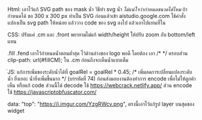 


Html:
<clipPath id="fillCM"> เอาไว้แก้ SVG path ของ mask น้ำ วิธีทำ svg น้ำ
*ไม่แน่ใจว่ากำหนดขนาดได้ไหม* ถ้ากำหนดได้ ขอ 300 x 300 px ทำเป็น SVG ก่อนแล้วเข้า aistudio.google.com ใช้คำสั่ง
แปลงเป็น svg path ให้หน่อย แล้ววาง code ของ svg ลงไป แล้วเอาไปแทนที่ใน <clipPath id="fillCM">

CSS:
ปรับแค่ .cm และ .front พยายามไม่แก้ width/height ให้ปรับ zoom กับ bottom/left แทน

.fill .fend เอาไว้กำหนดน้ำตอนต่ำสุด ไว้ด้านล่างของ logo พอดี โดยต้อง เอา /* */ ครอบส่วน   clip-path: url(#fillCM);  ใน .cm ก่อนถึงจะเห็นน้ำแบบเต็ม

๋JS:
แก้การเพิ่มของระดับน้ำได้ที่   goalRel = goalRel * 0.45; /* เพิ่มลดการเปลี่ยนแปลงระดับน้ำ ยิ่งเยอะ น้ำยิ่งเพิ่มขึ้นมาก */ (บรรทัดที่ 74)
ก่อนส่งมอบงานต้องทำการ encode เพื่อไม่ให้ลูกค้าเห็น หรือแก้ code ส่วนนี้ได้
decode ใช้ https://webcrack.netlify.app/
ส่วน encode ใช้ https://javascriptobfuscator.com/

data:
  "top": "https://i.imgur.com/YzgRWcv.png", ตรงนี้เอาไว้แก้รูป layer บนสุดของ widget